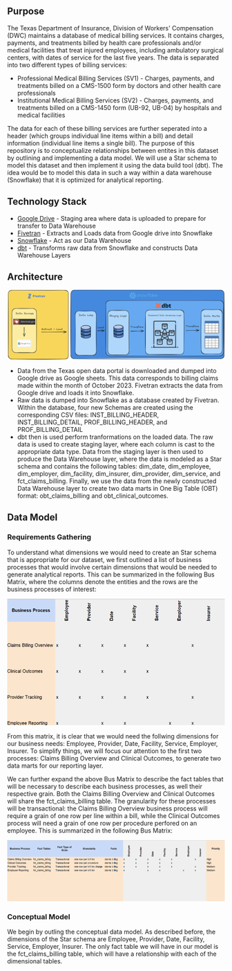 

## Purpose

The Texas Department of Insurance, Division of Workers' Compensation (DWC) maintains a database of medical billing services. It contains charges, payments, and treatments billed by health care professionals and/or medical facilities that treat injured employees, including ambulatory surgical centers, with dates of service for the last five years. The data is separated into two different types of billing services:

* Professional Medical Billing Services (SV1) -  Charges, payments, and treatments billed on a CMS-1500 form by doctors and other health care professionals
* Institutional Medical Billing Services (SV2) - Charges, payments, and treatments billed on a CMS-1450 form (UB-92, UB-04) by hospitals and medical facilities

The data for each of these billing services are further seperated into a header (which groups individual line items within a bill) and detail information (individual line items a single bill). The purpose of this repository is to conceptualize relationships between entites in this dataset by outlining and implementing a data model. We will use a Star schema to model this dataset and then implement it using the data build tool (dbt). The idea would be to model this data in such a way within a data warehouse (Snowflake) that it is optimized for analytical reporting. 

## Technology Stack

* [Google Drive](https://www.google.com/drive/) - Staging area where data is uploaded to prepare for transfer to Data Warehouse
* [Fivetran](https://www.fivetran.com/) - Extracts and Loads data from Google drive into Snowflake
* [Snowflake](https://www.snowflake.com/en/) - Act as our Data Warehouse
* [dbt](https://www.getdbt.com/) - Transforms raw data from Snowflake and constructs Data Warehouse Layers

## Architecture
![alt_text](https://github.com/seacevedo/texas_claims_billing/blob/main/assets/texas_claims_architecture_diagram.png)

* Data from the Texas open data portal is downloaded and dumped into Google drive as Google sheets. This data corresponds to billing claims made within the month of October 2023. Fivetran extracts the data from Google drive and loads it into Snowflake.
* Raw data is dumped into Snowflake as a database created by Fivetran. Within the database, four new Schemas are created using the corresponding CSV files: INST_BILLING_HEADER, INST_BILLING_DETAIL, PROF_BILLING_HEADER, and PROF_BILLING_DETAIL
* dbt then is used perform tranformations on the loaded data. The raw data is used to create staging layer, where each column is cast to the appropriate data type. Data from the staging layer is then used to produce the Data Warehouse layer, where the data is modeled as a Star schema and contains the following tables: dim_date, dim_employee, dim_employer, dim_facility, dim_insurer, dim_provider, dim_service, and fct_claims_billing. Finally, we use the data from the newly constructed Data Warehouse layer to create two data marts in One Big Table (OBT) format: obt_claims_billing and obt_clinical_outcomes.

## Data Model

### Requirements Gathering

To understand what dimensions we would need to create an Star schema that is appropriate for our dataset, we first outlined a list of business processes that would involve certain dimensions that would be needed to generate analytical reports. This can be summarized in the following Bus Matrix, where the columns denote the entities and the rows are the business processes of interest:

![alt_text](https://github.com/seacevedo/texas_claims_billing/blob/main/assets/texas_claims_bus_matrix.png)

From this matrix, it is clear that we would need the follwing dimensions for our business needs: Employee, Provider, Date, Facility, Service, Employer, Insurer. To simplify things, we will focus our attention to the first two processes: Claims Billing Overview and Clinical Outcomes, to generate two data marts for our reporting layer. 

We can further expand the above Bus Matrix to describe the fact tables that will be necessary to describe each business processes, as well their respective grain. Both the Claims Billing Overview and Clinical Outcomes will share the fct_claims_billing table. The granularity for these processes will be transactional: the Claims Billing Overview business process will require a grain of one row per line within a bill, while the Clinical Outcomes process will need a grain of one row per procedure perfored on an employee. This is summarized in the following Bus Matrix:

![alt_text](https://github.com/seacevedo/texas_claims_billing/blob/main/assets/texas_claims_bus_matrix_detailed.png)

### Conceptual Model

We begin by outling the conceptual data model. As described before, the dimensions of the Star schema are Employee, Provider, Date, Facility, Service, Employer, Insurer. The only fact table we will have in our model is the fct_claims_billing table, which will have a relationship with each of the dimensional tables.







